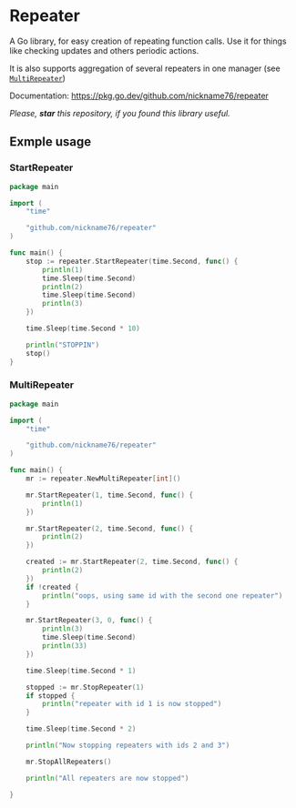 # Repeater

A Go library, for easy creation of repeating function calls. Use it for things like checking updates and others periodic actions.

It is also supports aggregation of several repeaters in one manager (see [`MultiRepeater`](#multirepeater)) 

Documentation: https://pkg.go.dev/github.com/nickname76/repeater

*Please, **star** this repository, if you found this library useful.*

## Exmple usage

### StartRepeater

```Go
package main

import (
	"time"

	"github.com/nickname76/repeater"
)

func main() {
	stop := repeater.StartRepeater(time.Second, func() {
		println(1)
		time.Sleep(time.Second)
		println(2)
		time.Sleep(time.Second)
		println(3)
	})

	time.Sleep(time.Second * 10)

	println("STOPPIN")
	stop()
}

```

### MultiRepeater

```Go
package main

import (
	"time"

	"github.com/nickname76/repeater"
)

func main() {
	mr := repeater.NewMultiRepeater[int]()

	mr.StartRepeater(1, time.Second, func() {
		println(1)
	})

	mr.StartRepeater(2, time.Second, func() {
		println(2)
	})

	created := mr.StartRepeater(2, time.Second, func() {
		println(2)
	})
	if !created {
		println("oops, using same id with the second one repeater")
	}

	mr.StartRepeater(3, 0, func() {
		println(3)
		time.Sleep(time.Second)
		println(33)
	})

	time.Sleep(time.Second * 1)

	stopped := mr.StopRepeater(1)
	if stopped {
		println("repeater with id 1 is now stopped")
	}

	time.Sleep(time.Second * 2)

	println("Now stopping repeaters with ids 2 and 3")

	mr.StopAllRepeaters()

	println("All repeaters are now stopped")

}

```
